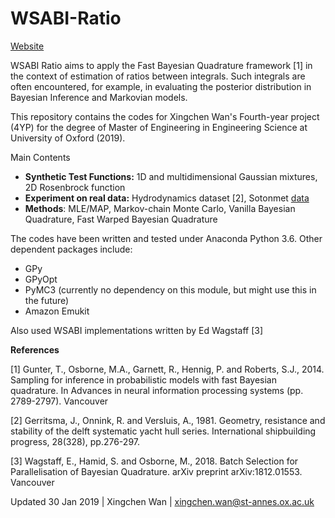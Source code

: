 # WSABI-Ratio

[Website](https://github.com/xingchenwan/wsabi_ratio) 

WSABI Ratio aims to apply the Fast Bayesian Quadrature framework [1] in the context of estimation of ratios between integrals. Such integrals are often encountered, for example, in evaluating the posterior distribution in Bayesian Inference and Markovian models.

This repository contains the codes for Xingchen Wan's Fourth-year project (4YP) for the degree of Master of Engineering in Engineering Science at University of Oxford (2019).

Main Contents

* **Synthetic Test Functions:** 1D and multidimensional Gaussian mixtures, 2D Rosenbrock function
* **Experiment on real data:** Hydrodynamics dataset [2], Sotonmet [data](http://www.robots.ox.ac.uk/~mosb/teaching/AIMS_CDT/sotonmet.txt) 
* **Methods**: MLE/MAP, Markov-chain Monte Carlo, Vanilla Bayesian Quadrature, Fast Warped Bayesian Quadrature

The codes have been written and tested under Anaconda Python 3.6. Other dependent packages include:
* GPy
* GPyOpt
* PyMC3 (currently no dependency on this module, but might use this in the future)
* Amazon Emukit

Also used WSABI implementations written by Ed Wagstaff [3]

**References**


[1] Gunter, T., Osborne, M.A., Garnett, R., Hennig, P. and Roberts, S.J., 2014. Sampling for inference in probabilistic models with fast Bayesian quadrature. In Advances in neural information processing systems (pp. 2789-2797).
Vancouver	

[2] Gerritsma, J., Onnink, R. and Versluis, A., 1981. Geometry, resistance and stability of the delft systematic yacht hull series. International shipbuilding progress, 28(328), pp.276-297.


[3] Wagstaff, E., Hamid, S. and Osborne, M., 2018. Batch Selection for Parallelisation of Bayesian Quadrature. arXiv preprint arXiv:1812.01553.
Vancouver	


Updated 30 Jan 2019 | Xingchen Wan | xingchen.wan@st-annes.ox.ac.uk